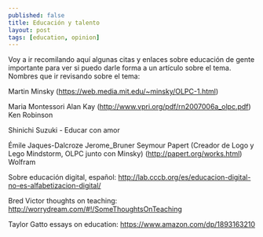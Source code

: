 ```yaml
---
published: false
title: Educación y talento
layout: post
tags: [education, opinion] 
---
```


Voy a ir recomilando aquí algunas citas y enlaces sobre educación de gente importante para ver si puedo darle forma a un artículo sobre el tema. Nombres que ir revisando sobre el tema:

Martin Minsky (https://web.media.mit.edu/~minsky/OLPC-1.html)

Maria Montessori
Alan Kay (http://www.vpri.org/pdf/rn2007006a_olpc.pdf)
Ken Robinson

Shinichi Suzuki - Educar con amor


Émile Jaques-Dalcroze
Jerome_Bruner
Seymour Papert (Creador de Logo y Lego Mindstorm, OLPC junto con Minsky) (http://papert.org/works.html)
Wolfram

Sobre educación digital, español: http://lab.cccb.org/es/educacion-digital-no-es-alfabetizacion-digital/

Bred Victor thoughts on teaching: http://worrydream.com/#!/SomeThoughtsOnTeaching

Taylor Gatto essays on education: https://www.amazon.com/dp/1893163210
